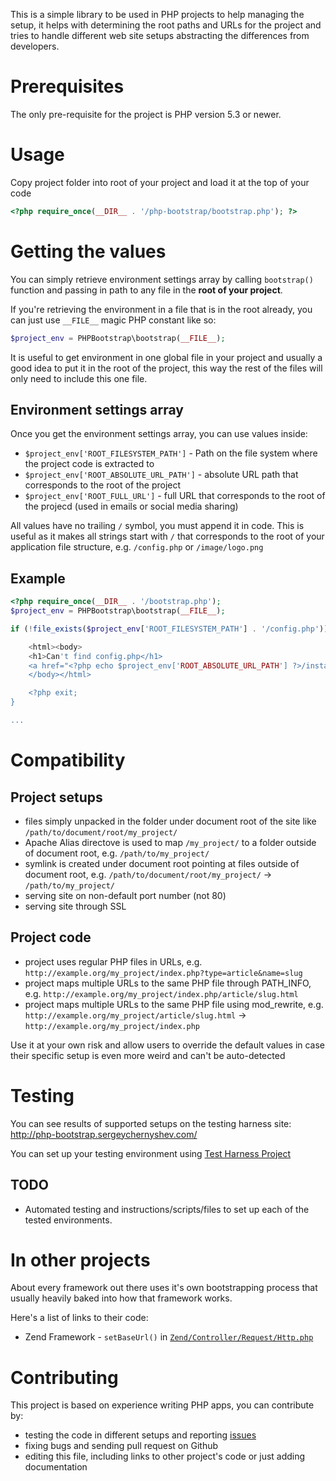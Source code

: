 This is a simple library to be used in PHP projects to help managing the setup, it helps with determining the root paths and URLs for the project and tries to handle different web site setups abstracting the differences from developers.

Prerequisites
=============
The only pre-requisite for the project is PHP version 5.3 or newer.

Usage
=====
Copy project folder into root of your project and load it at the top of your code

```php
<?php require_once(__DIR__ . '/php-bootstrap/bootstrap.php'); ?>
```

Getting the values
==================
You can simply retrieve environment settings array by calling `bootstrap()` function and passing in path to any file in the **root of your project**.

If you're retrieving the environment in a file that is in the root already, you can just use `__FILE__` magic PHP constant like so:

```php
$project_env = PHPBootstrap\bootstrap(__FILE__);
```

It is useful to get environment in one global file in your project and usually a good idea to put it in the root of the project, this way the rest of the files will only need to include this one file.

Environment settings array
---------------
Once you get the environment settings array, you can use values inside:

- `$project_env['ROOT_FILESYSTEM_PATH']` - Path on the file system where the project code is extracted to
- `$project_env['ROOT_ABSOLUTE_URL_PATH']` - absolute URL path that corresponds to the root of the project
- `$project_env['ROOT_FULL_URL']` - full URL that corresponds to the root of the projecd (used in emails or social media sharing)

All values have no trailing `/` symbol, you must append it in code.
This is useful as it makes all strings start with `/` that corresponds to the root of your application file structure, e.g. `/config.php` or `/image/logo.png`

Example
-------
```php
<?php require_once(__DIR__ . '/bootstrap.php');
$project_env = PHPBootstrap\bootstrap(__FILE__);

if (!file_exists($project_env['ROOT_FILESYSTEM_PATH'] . '/config.php')) { ?>

	<html><body>
	<h1>Can't find config.php</h1>
	<a href="<?php echo $project_env['ROOT_ABSOLUTE_URL_PATH'] ?>/install.php">Run the installation</a>
	</body></html>

	<?php exit;
}

...
```
Compatibility
=============

Project setups
--------------
- files simply unpacked in the folder under document root of the site like `/path/to/document/root/my_project/`
- Apache Alias directove is used to map `/my_project/` to a folder outside of document root, e.g. `/path/to/my_project/`
- symlink is created under document root pointing at files outside of document root, e.g. `/path/to/document/root/my_project/` -> `/path/to/my_project/`
- serving site on non-default port number (not 80)
- serving site through SSL

Project code
------------
- project uses regular PHP files in URLs, e.g. `http://example.org/my_project/index.php?type=article&name=slug`
- project maps multiple URLs to the same PHP file through PATH_INFO, e.g. `http://example.org/my_project/index.php/article/slug.html`
- project maps multiple URLs to the same PHP file using mod_rewrite, e.g. `http://example.org/my_project/article/slug.html` -> `http://example.org/my_project/index.php`

Use it at your own risk and allow users to override the default values in case their specific setup is even more weird and can't be auto-detected

Testing
=======
You can see results of supported setups on the testing harness site:
http://php-bootstrap.sergeychernyshev.com/

You can set up your testing environment using [Test Harness Project](https://github.com/sergeychernyshev/php-bootstrap-test)

TODO
----
- Automated testing and instructions/scripts/files to set up each of the tested environments.

In other projects
=================
About every framework out there uses it's own bootstrapping process that usually heavily baked into how that framework works.

Here's a list of links to their code:

- Zend Framework - `setBaseUrl()` in [`Zend/Controller/Request/Http.php`](http://framework.zend.com/code/filedetails.php?repname=Zend+Framework&path=%2Ftrunk%2Flibrary%2FZend%2FController%2FRequest%2FHttp.php)

Contributing
============
This project is based on experience writing PHP apps, you can contribute by:

- testing the code in different setups and reporting [issues](https://github.com/sergeychernyshev/php-bootstrap/)
- fixing bugs and sending pull request on Github
- editing this file, including links to other project's code or just adding documentation
